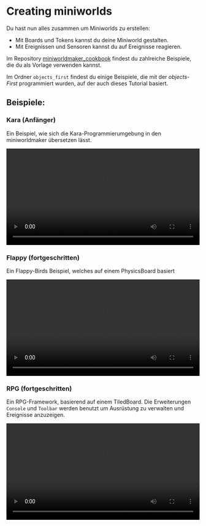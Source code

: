 # Creating miniworlds

Du hast nun alles zusammen um Miniworlds zu erstellen:

* Mit Boards und Tokens kannst du deine Miniworld gestalten.
* Mit Ereignissen und Sensoren kannst du auf Ereignisse reagieren.

Im Repository [miniworldmaker_cookbook](https://codeberg.org/a_siebel/miniworldmaker_cookbook/src/branch/main/)
findest du zahlreiche Beispiele, die du als Vorlage verwenden kannst.

Im Ordner ``objects_first`` findest du einige Beispiele, die mit der *objects-First* programmiert wurden, auf der
auch dieses Tutorial basiert.

## Beispiele:

### Kara (Anfänger)

Ein Beispiel, wie sich die Kara-Programmierumgebung in den miniworldmaker übersetzen lässt.

<video controls loop width=100%>
  <source src="../_static/kara.webm" type="video/webm">
  Your browser does not support the video tag.
</video>


### Flappy (fortgeschritten)

Ein Flappy-Birds Beispiel, welches auf einem PhysicsBoard basiert

<video controls loop width=100%>
  <source src="../_static/flappy.webm" type="video/webm">
  Your browser does not support the video tag.
</video>


### RPG (fortgeschritten)

Ein RPG-Framework, basierend auf einem TiledBoard. Die Erweiterungen ``Console`` und ``Toolbar`` 
werden benutzt um Ausrüstung zu verwalten und Ereignisse anzuzeigen.

<video controls loop width=100%>
  <source src="../_static/rpg.webm" type="video/webm">
  Your browser does not support the video tag.
</video>

